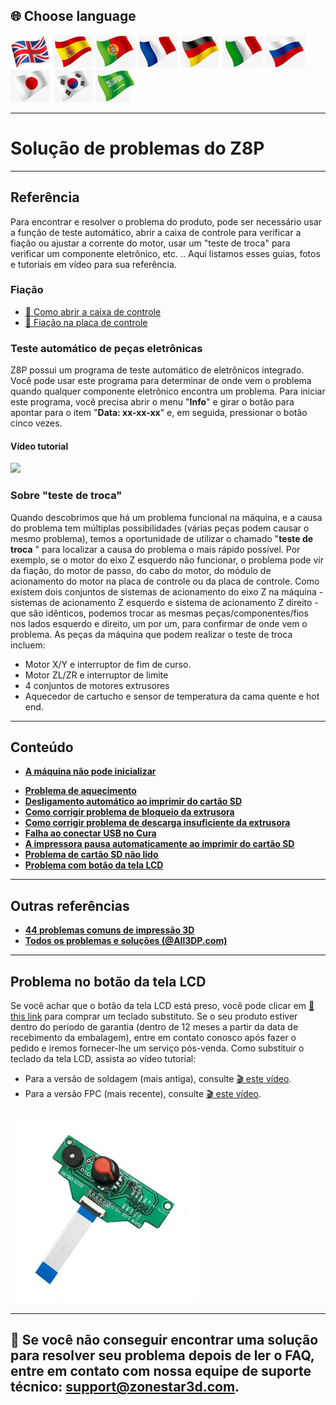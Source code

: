 ## <a id="choose-language">:globe_with_meridians: Choose language </a>
[![](./lanpic/EN.png)](https://github.com/ZONESTAR3D/Z8P/blob/main/Z8P_FAQ/readme.md)
[![](./lanpic/ES.png)](https://github.com/ZONESTAR3D/Z8P/blob/main/Z8P_FAQ/readme-es.md)
[![](./lanpic/PT.png)](https://github.com/ZONESTAR3D/Z8P/blob/main/Z8P_FAQ/readme-pt.md)
[![](./lanpic/FR.png)](https://github.com/ZONESTAR3D/Z8P/blob/main/Z8P_FAQ/readme-fr.md)
[![](./lanpic/DE.png)](https://github.com/ZONESTAR3D/Z8P/blob/main/Z8P_FAQ/readme-de.md)
[![](./lanpic/IT.png)](https://github.com/ZONESTAR3D/Z8P/blob/main/Z8P_FAQ/readme-it.md)
[![](./lanpic/RU.png)](https://github.com/ZONESTAR3D/Z8P/blob/main/Z8P_FAQ/readme-ru.md)
[![](./lanpic/JP.png)](https://github.com/ZONESTAR3D/Z8P/blob/main/Z8P_FAQ/readme-jp.md)
[![](./lanpic/KR.png)](https://github.com/ZONESTAR3D/Z8P/blob/main/Z8P_FAQ/readme-kr.md)
[![](./lanpic/SA.png)](https://github.com/ZONESTAR3D/Z8P/blob/main/Z8P_FAQ/readme-ar.md)

----
# Solução de problemas do Z8P

-----
## Referência
Para encontrar e resolver o problema do produto, pode ser necessário usar a função de teste automático, abrir a caixa de controle para verificar a fiação ou ajustar a corrente do motor, usar um "teste de troca" para verificar um componente eletrônico, etc. .. Aqui listamos esses guias, fotos e tutoriais em vídeo para sua referência.
### Fiação
- [:art: Como abrir a caixa de controle](./pic/OpenControlBox.png)
- [:art: Fiação na placa de controle](./pic/Z8P_wiring.png)

### Teste automático de peças eletrônicas
Z8P possui um programa de teste automático de eletrônicos integrado. Você pode usar este programa para determinar de onde vem o problema quando qualquer componente eletrônico encontra um problema. Para iniciar este programa, você precisa abrir o menu "**Info**" e girar o botão para apontar para o item "**Data: xx-xx-xx**" e, em seguida, pressionar o botão cinco vezes.
#### Vídeo tutorial
[![](https://img.youtube.com/vi/iSsuy2ePWw8/0.jpg)](https://www.youtube.com/watch?v=iSsuy2ePWw8)

### Sobre "teste de troca"
Quando descobrimos que há um problema funcional na máquina, e a causa do problema tem múltiplas possibilidades (várias peças podem causar o mesmo problema), temos a oportunidade de utilizar o chamado "**teste de troca** " para localizar a causa do problema o mais rápido possível.
Por exemplo, se o motor do eixo Z esquerdo não funcionar, o problema pode vir da fiação, do motor de passo, do cabo do motor, do módulo de acionamento do motor na placa de controle ou da placa de controle. Como existem dois conjuntos de sistemas de acionamento do eixo Z na máquina - sistemas de acionamento Z esquerdo e sistema de acionamento Z direito - que são idênticos, podemos trocar as mesmas peças/componentes/fios nos lados esquerdo e direito, um por um, para confirmar de onde vem o problema.
As peças da máquina que podem realizar o teste de troca incluem:
- Motor X/Y e interruptor de fim de curso.
- Motor ZL/ZR e interruptor de limite
- 4 conjuntos de motores extrusores
- Aquecedor de cartucho e sensor de temperatura da cama quente e hot end.

-----
## Conteúdo
- **[A máquina não pode inicializar](./Issue_of_startup/readme.md)**
<!-- - **[Hot end está bloqueado/obstruído](./Issue_mix_color_hotend_cloged/readme.md)** -->
- **[Problema de aquecimento](./Issue_heating/readme.md)**
- **[Desligamento automático ao imprimir do cartão SD](./Issue_auto_shut_down/readme.md)**
- **[Como corrigir problema de bloqueio da extrusora](./Issue_extruder_blocked/readme.md)**
- **[Como corrigir problema de descarga insuficiente da extrusora](./Issue_of_Extruder_insufficient_discharge/readme.md)**
- **[Falha ao conectar USB no Cura](./issue_of_connect_USB_in_Cura/readme.md)**
- **[A impressora pausa automaticamente ao imprimir do cartão SD](./Issue_auto_pause/readme.md)**
- **[Problema de cartão SD não lido](./Issue_not_read_sdcard/readme.md)**
- **[Problema com botão da tela LCD](#dwinscreen)**

----
## Outras referências
- **[44 problemas comuns de impressão 3D](https://github.com/ZONESTAR3D/Document-and-User-Guide/tree/master/FAQ)**
- **[Todos os problemas e soluções (@All3DP.com)](https://all3dp.com/1/common-3d-printing-problems-troubleshooting-3d-printer-issues/)**

-----
## <a id="dwinscreen">Problema no botão da tela LCD</a>
Se você achar que o botão da tela LCD está preso, você pode clicar em [:gift: this link](https://www.aliexpress.com/item/3256805596235491.html) para comprar um teclado substituto. Se o seu produto estiver dentro do período de garantia (dentro de 12 meses a partir da data de recebimento da embalagem), entre em contato conosco após fazer o pedido e iremos fornecer-lhe um serviço pós-venda.
Como substituir o teclado da tela LCD, assista ao vídeo tutorial:
- Para a versão de soldagem (mais antiga), consulte [:clapper: este vídeo](https://youtu.be/Xwfczp3nLOY).
- Para a versão FPC (mais recente), consulte [:clapper: este vídeo](https://youtu.be/z9E6glRZRIQ).
####
![](./pic/keypad.jpg)

-----
## :email: Se você não conseguir encontrar uma solução para resolver seu problema depois de ler o FAQ, entre em contato com nossa equipe de suporte técnico: support@zonestar3d.com.
